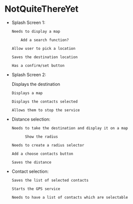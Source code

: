 # NotQuiteThereYet

* Splash Screen 1:

	  Needs to display a map
	  
  		  Add a search function?
		  
	  Allow user to pick a location
	  
	  Saves the destination location
	  
	  Has a confirm/set button
	  
	
* Splash Screen 2:

  	Displays the destination
	
	  Displays a map
	  
	  Displays the contacts selected
	  
	  Allows them to stop the service
	  

* Distance selection:

	  Needs to take the destination and display it on a map
	  
	    	Show the radius
		
	  Needs to create a radius selector
	  
	  Add a choose contacts button
	  
	  Saves the distance
	  

* Contact selection:

	  Saves the list of selected contacts
	  
	  Starts the GPS service
	  
	  Needs to have a list of contacts which are selectable
	  


